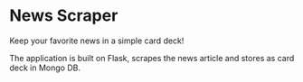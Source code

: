 # News Scraper
Keep your favorite news in a simple card deck!

The application is built on Flask, scrapes the news article and stores as card deck in Mongo DB.
